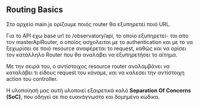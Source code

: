 ## Routing Basics

Στο αρχείο main.js ορίζουμε ποιός router θα εξυπηρετεί ποιό URL.

Για το ΑΡΙ εχω base url το /observatory/api, το οποίο εξυπηρετεί-
ται απο τον masterApiRouter, ο οποίος ασχολειται με το authentication
και με το να ξεχωρίσει σε ποιό resource αναφέρεται το request, καθώς και 
να ορίσει τον κατάλληλο Router που θα αναλάβει να εξυπηρετήσει το αίτημα. 

Με την σειρά του, ο αντίστοιχος resource router αναλαμβάνει να 
καταλάβει τι είδους request του κάναμε, και να καλεσει την αντίστοιχη
action του controller.

Η υλοποίησή μας αυτή υλοποιεί εξαιρετικά καλό **Separation Of Concerns (SoC)**,
που οδηγεί σε πιο ευανάγνωστο και δομημένο κώδικα.
